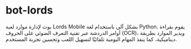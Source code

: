 # bot-lords
بوت لإدارة موارد لعبة Lords Mobile بشكل آلي باستخدام لغة Python. يقوم بقراءة أوامر الدردشة عبر تقنية التعرف الضوئي على الحروف (OCR)، ويدير الموارد بطريقة ديناميكية، كما ينفذ المهام اليومية تلقائيًا لتسهيل اللعب وتحسين تجربة المستخدم.
